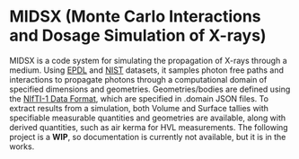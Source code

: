 # MIDSX (Monte Carlo Interactions and Dosage Simulation of X-rays)
MIDSX is a code system for simulating the propagation of X-rays through a medium. Using [EPDL](https://www-nds.iaea.org/epics/) and [NIST](https://www.nist.gov/pml/x-ray-mass-attenuation-coefficients) datasets, it samples photon free paths and interactions to propagate photons through a computational domain of specified dimensions and geometries. Geometries/bodies are defined using the [NIfTI-1 Data Format](https://nifti.nimh.nih.gov/nifti-1), which are specified in .domain JSON files. To extract results from a simulation, both Volume and Surface tallies with specifiable measurable quantities and geometries are available, along with derived quantities, such as air kerma for HVL measurements. The following project is a **WIP**, so documentation is currently not available, but it is in the works.
